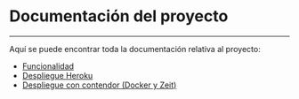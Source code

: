 # Documentación del proyecto
---
Aquí se puede encontrar toda la documentación relativa al proyecto:
- [Funcionalidad](https://github.com/AGCarlos/IV_1819_Proyecto/blob/master/doc/funcionalidad.md)
- [Despliegue Heroku](https://github.com/AGCarlos/IV_1819_Proyecto/blob/master/doc/despliegueHeroku.md)
- [Despliegue con contendor (Docker y Zeit)](https://github.com/AGCarlos/IV_1819_Proyecto/blob/master/doc/despliegueContenedor.md)
